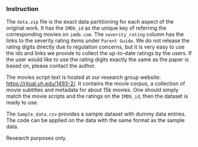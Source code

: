 ### Instruction
The `data.zip` file is the exact data partitioning for each aspect of the original work. It has the `IMDb_id` as the unique key of referring the corresponding movies on `imdb.com`. The `severity_rating` column has the links to the severity rating items under `Parent Guide`. We do not release the rating digits directly due to regulation concerns, but it is very easy to use the ids and links we provide to collect the up-to-date ratings by the users. If the user would like to use the rating digits exactly the same as the paper is based on, please contact the author.

The movies script text is hosted at our research group website: https://ritual.uh.edu/1493-2/. It contains the movie corpus, a collection of movie subtitles and metadata for about 15k movies. One should simply match the movie scripts and the ratings on the `IMDb_id`, then the dataset is ready to use.

The `Sample_data.csv` provides a sample dataset with dummy data entries. The code can be applied on the data with the same format as the sample data.

Research purposes only.
